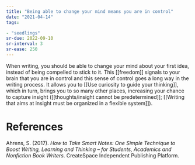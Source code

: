 ```yaml
---
title: "Being able to change your mind means you are in control"
date: "2021-04-14"
tags:

- "seedlings"
sr-due: 2022-09-10
sr-interval: 3
sr-ease: 250
---
```


When writing, you should be able to change your mind about your first idea, instead of being compelled to stick to it. This [[freedom]] signals to your brain that you are in control and this sense of control goes a long way in the writing process. It allows you to [[Use curiosity to guide your thinking]], which in turn, brings you to so many other places, increasing your chance to capture insight ([[thoughts/insight cannot be predetermined]]; [[Writing that aims at insight must be organized in a flexible system]]).

# References

Ahrens, S. (2017). *How to Take Smart Notes: One Simple Technique to Boost Writing, Learning and Thinking – for Students, Academics and Nonfiction Book Writers*. CreateSpace Independent Publishing Platform.

